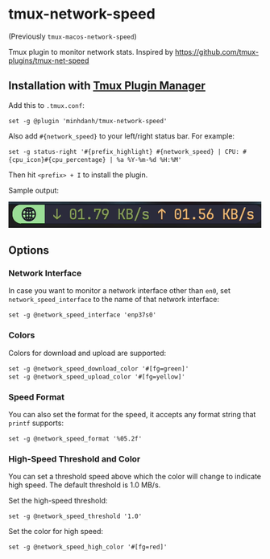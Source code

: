 # tmux-network-speed

(Previously `tmux-macos-network-speed`)

Tmux plugin to monitor network stats. Inspired by https://github.com/tmux-plugins/tmux-net-speed

## Installation with [Tmux Plugin Manager](https://github.com/tmux-plugins/tpm)

Add this to `.tmux.conf`:

```
set -g @plugin 'minhdanh/tmux-network-speed'
```

Also add `#{network_speed}` to your left/right status bar.
For example:

```
set -g status-right '#{prefix_highlight} #{network_speed} | CPU: #{cpu_icon}#{cpu_percentage} | %a %Y-%m-%d %H:%M'
```

Then hit `<prefix> + I` to install the plugin.

Sample output:

![sample.gif](./sample.gif "Sample output")

## Options

### Network Interface

In case you want to monitor a network interface other than `en0`, set `network_speed_interface` to the name of that network interface:

```
set -g @network_speed_interface 'enp37s0'
```

### Colors

Colors for download and upload are supported:

```
set -g @network_speed_download_color '#[fg=green]'
set -g @network_speed_upload_color '#[fg=yellow]'
```

### Speed Format

You can also set the format for the speed, it accepts any format string that `printf` supports:

```
set -g @network_speed_format '%05.2f'
```

### High-Speed Threshold and Color

You can set a threshold speed above which the color will change to indicate high speed. The default threshold is 1.0 MB/s.

Set the high-speed threshold:

```
set -g @network_speed_threshold '1.0'
```

Set the color for high speed:

```
set -g @network_speed_high_color '#[fg=red]'
```
